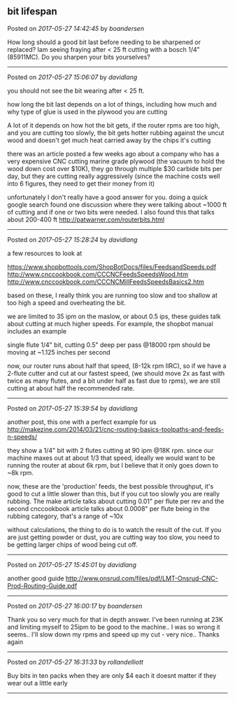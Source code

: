 ## bit lifespan
Posted on *2017-05-27 14:42:45* by *boandersen*

How long should a good bit last before needing to be sharpened or replaced? Iam seeing fraying after < 25 ft cutting with a bosch 1/4" (85911MC). Do you sharpen your bits yourselves?

---

Posted on *2017-05-27 15:06:07* by *davidlang*

you should not see the bit wearing after < 25 ft.

how long the bit last depends on a lot of things, including how much and why type of glue is used in the plywood you are cutting

A lot of it depends on how hot the bit gets, if the router rpms are too high, and you are cutting too slowly, the bit gets hotter rubbing against the uncut wood and doesn't get much heat carried away by the chips it's cutting 

there was an article posted a few weeks ago about a company who has a very expensive CNC cutting marine grade plywood (the vacuum to hold the wood down cost over $10K), they go through multiple $30 carbide bits per day, but they are cutting really aggressively (since the machine costs well into 6 figures, they need to get their money from it)

unfortunately I don't really have a good answer for you. doing a quick google search found one discussion where they were talking about ~1000 ft of cutting and if one or two bits were needed. I also found this that talks about 200-400 ft http://patwarner.com/routerbits.html

---

Posted on *2017-05-27 15:28:24* by *davidlang*

a few resources to look at

https://www.shopbottools.com/ShopBotDocs/files/FeedsandSpeeds.pdf
http://www.cnccookbook.com/CCCNCFeedsSpeedsWood.htm
http://www.cnccookbook.com/CCCNCMillFeedsSpeedsBasics2.htm

based on these, I really think you are running too slow and too shallow at too high a speed and overheating the bit.

we are limited to 35 ipm on the maslow, or about 0.5 ips, these guides talk about cutting at much higher speeds. For example, the shopbot manual includes an example

single flute 1/4" bit, cutting 0.5" deep per pass @18000 rpm should be moving at ~1.125 inches per second

now, our router runs about half that speed, (8-12k rpm IIRC), so if we have a 2-flute cutter and cut at our fastest speed, (we should move 2x as fast with twice as many flutes, and a bit under half as fast due to rpms), we are still cutting at about half the recommended rate.

---

Posted on *2017-05-27 15:39:54* by *davidlang*

another post, this one with a perfect example for us
http://makezine.com/2014/03/21/cnc-routing-basics-toolpaths-and-feeds-n-speeds/

they show a 1/4" bit with 2 flutes cutting at 90 ipm @18K rpm. since our machine maxes out at about 1/3 that speed, ideally we would want to be running the router at about 6k rpm, but I believe that it only goes down to ~8k rpm.

now, these are the 'production' feeds, the best possible throughput, it's good to cut a little slower than this, but if you cut too slowly you are really rubbing. The make article talks about cutting 0.01" per flute per rev and the second cnccookbook article talks about 0.0008" per flute being in the rubbing category, that's a range of ~10x

without calculations, the thing to do is to watch the result of the cut. If you are just getting powder or dust, you are cutting way too slow, you need to be getting larger chips of wood being cut off.

---

Posted on *2017-05-27 15:45:01* by *davidlang*

another good guide
http://www.onsrud.com/files/pdf/LMT-Onsrud-CNC-Prod-Routing-Guide.pdf

---

Posted on *2017-05-27 16:00:17* by *boandersen*

Thank you so very much for that in depth answer. I've been running at 23K and limiting myself to 25ipm to be good to the machine.. I was so wrong it seems.. I'll slow down my rpms and speed up my cut - very nice.. Thanks again

---

Posted on *2017-05-27 16:31:33* by *rollandelliott*

Buy bits in ten packs when they are only $4 each it doesnt matter if they wear out a little early

---

